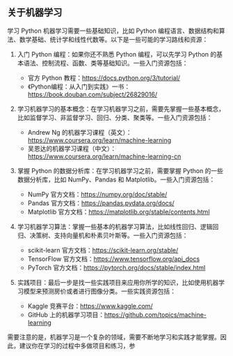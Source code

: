 ## 关于机器学习

学习 Python 机器学习需要一些基础知识，比如 Python 编程语言、数据结构和算法、数学基础、统计学和线性代数等。以下是一些可能的学习路线和资源：

1. 入门 Python 编程：如果你还不熟悉 Python 编程，可以先学习 Python 的基本语法、控制流程、函数、类等基础知识。一些入门资源包括：

   - 官方 Python 教程：https://docs.python.org/3/tutorial/
   - 《Python编程：从入门到实践》一书：https://book.douban.com/subject/26829016/

2. 学习机器学习的基本概念：在学习机器学习之前，需要先掌握一些基本概念，比如监督学习、非监督学习、回归、分类、聚类等。一些入门资源包括：

   - Andrew Ng 的机器学习课程（英文）：https://www.coursera.org/learn/machine-learning
   - 吴恩达的机器学习课程（中文）：https://www.coursera.org/learn/machine-learning-cn

3. 掌握 Python 的数据分析库：在学习机器学习之前，需要掌握 Python 的一些数据分析库，比如 NumPy、Pandas 和 Matplotlib。一些入门资源包括：

   - NumPy 官方文档：https://numpy.org/doc/stable/
   - Pandas 官方文档：https://pandas.pydata.org/docs/
   - Matplotlib 官方文档：https://matplotlib.org/stable/contents.html

4. 学习机器学习算法：掌握一些基本的机器学习算法，比如线性回归、逻辑回归、决策树、支持向量机和朴素贝叶斯等。一些入门资源包括：

   - scikit-learn 官方文档：https://scikit-learn.org/stable/
   - TensorFlow 官方文档：https://www.tensorflow.org/api_docs
   - PyTorch 官方文档：https://pytorch.org/docs/stable/index.html

5. 实践项目：最后一步是找一些实践项目来应用你所学的知识，比如使用机器学习模型来预测房价或者进行图像分类。一些实践资源包括：

   - Kaggle 竞赛平台：https://www.kaggle.com/
   - GitHub 上的机器学习项目：https://github.com/topics/machine-learning

需要注意的是，机器学习是一个复杂的领域，需要不断地学习和实践才能掌握。因此，建议你在学习的过程中多做项目和练习，参